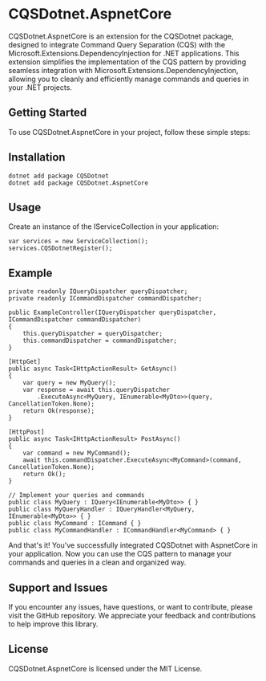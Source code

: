 # CQSDotnet.AspnetCore

CQSDotnet.AspnetCore is an extension for the CQSDotnet package, designed to integrate Command Query Separation (CQS) with the Microsoft.Extensions.DependencyInjection for .NET applications. This extension simplifies the implementation of the CQS pattern by providing seamless integration with Microsoft.Extensions.DependencyInjection, allowing you to cleanly and efficiently manage commands and queries in your .NET projects.

## Getting Started
To use CQSDotnet.AspnetCore in your project, follow these simple steps:

## Installation

```
dotnet add package CQSDotnet
dotnet add package CQSDotnet.AspnetCore
```

## Usage
Create an instance of the IServiceCollection in your application:

```
var services = new ServiceCollection();
services.CQSDotnetRegister();
```
## Example

```
private readonly IQueryDispatcher queryDispatcher;
private readonly ICommandDispatcher commandDispatcher;

public ExampleController(IQueryDispatcher queryDispatcher, ICommandDispatcher commandDispatcher)
{
    this.queryDispatcher = queryDispatcher;
    this.commandDispatcher = commandDispatcher;
}

[HttpGet]
public async Task<IHttpActionResult> GetAsync()
{
    var query = new MyQuery();
    var response = await this.queryDispatcher
        .ExecuteAsync<MyQuery, IEnumerable<MyDto>>(query, CancellationToken.None);
    return Ok(response);
}

[HttpPost]
public async Task<IHttpActionResult> PostAsync()
{
    var command = new MyCommand();
    await this.commandDispatcher.ExecuteAsync<MyCommand>(command, CancellationToken.None);
    return Ok();
}

// Implement your queries and commands
public class MyQuery : IQuery<IEnumerable<MyDto>> { }
public class MyQueryHandler : IQueryHandler<MyQuery, IEnumerable<MyDto>> { }
public class MyCommand : ICommand { }
public class MyCommandHandler : ICommandHandler<MyCommand> { }
```
And that's it! You've successfully integrated CQSDotnet with AspnetCore in your application. Now you can use the CQS pattern to manage your commands and queries in a clean and organized way.

## Support and Issues
If you encounter any issues, have questions, or want to contribute, please visit the GitHub repository. We appreciate your feedback and contributions to help improve this library.

## License
CQSDotnet.AspnetCore is licensed under the MIT License.
